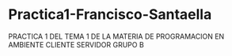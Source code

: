 # Practica1-Francisco-Santaella
PRACTICA 1 DEL TEMA 1 DE LA MATERIA DE PROGRAMACION EN AMBIENTE CLIENTE SERVIDOR GRUPO B
